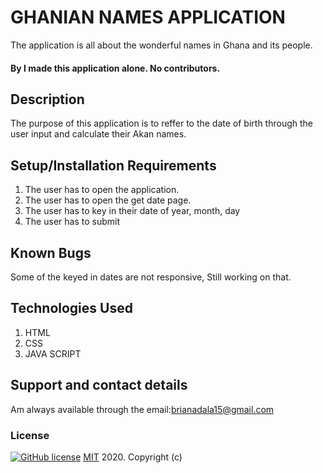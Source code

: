 # 
# GHANIAN NAMES APPLICATION

The application is all about the wonderful names in Ghana and its people.

#### By **I made this application alone. No contributors.**
## Description
The purpose of this application is to reffer to the date of birth through the user input and calculate their Akan names.
## Setup/Installation Requirements
 1. The user has to open the application.
 2. The user has to open the get date page.
 3. The user has to key in their date of year, month, day
 4. The user has to submit
## Known Bugs
Some of the keyed in dates are not responsive, Still working on that.
## Technologies Used
1. HTML
2. CSS
3. JAVA SCRIPT
## Support and contact details
Am always available through the email:brianadala15@gmail.com
### License
  [![GitHub license](https://img.shields.io/github/license/Naereen/StrapDown.js.svg)](https://github.com/Naereen/StrapDown.js/blob/master/LICENSE)
<a href=https://choosealicense.com/licenses/mit/>MIT</a> 2020.
Copyright (c) 
